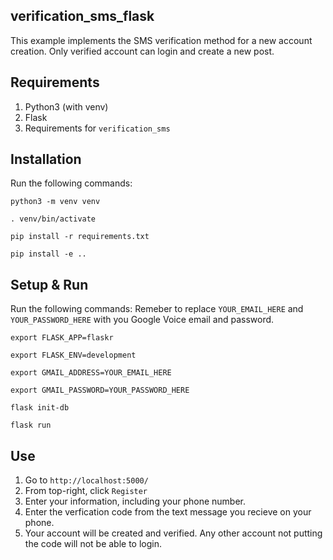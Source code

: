 ## verification_sms_flask

This example implements the SMS verification method for a new account creation. Only verified account can login and create a new post.

## Requirements

1. Python3 (with venv)
2. Flask
3. Requirements for `verification_sms`


## Installation

Run the following commands:
```
python3 -m venv venv
```
```
. venv/bin/activate
```

```
pip install -r requirements.txt
```

```
pip install -e ..
```

## Setup & Run
Run the following commands:
Remeber to replace `YOUR_EMAIL_HERE` and `YOUR_PASSWORD_HERE` with you Google Voice email and password.

```
export FLASK_APP=flaskr
```
```
export FLASK_ENV=development
```
```
export GMAIL_ADDRESS=YOUR_EMAIL_HERE
```
```
export GMAIL_PASSWORD=YOUR_PASSWORD_HERE
```
```
flask init-db
```
```
flask run
```

## Use

1. Go to `http://localhost:5000/`
2. From top-right, click `Register`
3. Enter your information, including your phone number.
4. Enter the verfication code from the text message you recieve on your phone.
5. Your account will be created and verified. Any other account not putting the code will not be able to login.
